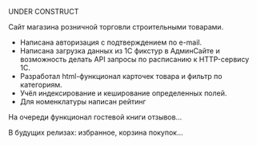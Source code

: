 UNDER CONSTRUCT

Сайт магазина розничной торговли строительными товарами.

- Написана авторизация с подтверждением по e-mail.
- Написана загрузка данных из 1С фикстур в АдминСайте и возможность делать API 
запросы по расписанию к HTTP-сервису 1С.
- Разработал html-функционал карточек товара и фильтр по категориям.
- Учёл индексирование и кеширование определенных полей.
- Для номенклатуры написан рейтинг

На очереди функционал гостевой книги отзывов...

В будущих релизах: избранное, корзина покупок...